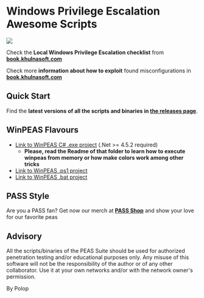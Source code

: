 # Windows Privilege Escalation Awesome Scripts

![](https://github.com/khulnasoft/pass-ng/raw/master/winPEAS/winPEASexe/images/winpeas.png)

Check the **Local Windows Privilege Escalation checklist** from **[book.khulnasoft.com](https://book.khulnasoft.com/windows-hardening/checklist-windows-privilege-escalation)**

Check more **information about how to exploit** found misconfigurations in **[book.khulnasoft.com](https://book.khulnasoft.com/windows-hardening/windows-local-privilege-escalation)**

## Quick Start
Find the **latest versions of all the scripts and binaries in [the releases page](https://github.com/khulnasoft/PASS-ng/releases/latest)**.

## WinPEAS Flavours
- [Link to WinPEAS C# .exe project](https://github.com/khulnasoft/pass-ng/tree/master/winPEAS/winPEASexe) (.Net >= 4.5.2 required)
    - **Please, read the Readme of that folder to learn how to execute winpeas from memory or how make colors work among other tricks**
- [Link to WinPEAS .ps1 project](https://github.com/khulnasoft/pass-ng/tree/master/winPEAS/winPEASps1)
- [Link to WinPEAS .bat project](https://github.com/khulnasoft/pass-ng/tree/master/winPEAS/winPEASbat) 


## PASS Style

Are you a PASS fan? Get now our merch at **[PASS Shop](https://teespring.com/stores/pass)** and show your love for our favorite peas

## Advisory

All the scripts/binaries of the PEAS Suite should be used for authorized penetration testing and/or educational purposes only. Any misuse of this software will not be the responsibility of the author or of any other collaborator. Use it at your own networks and/or with the network owner's permission.

By Polop
